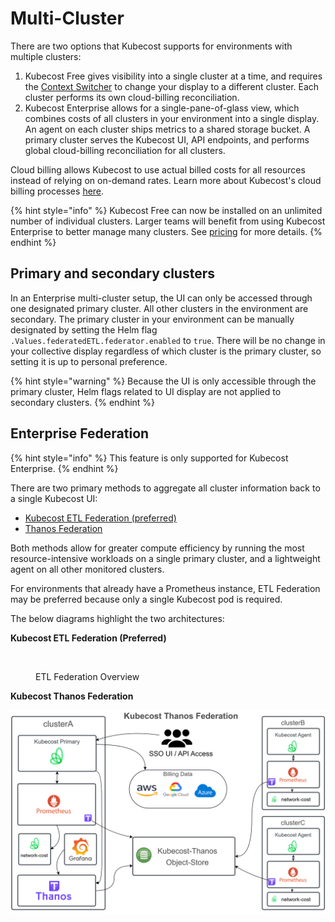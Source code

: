# Multi-Cluster

There are two options that Kubecost supports for environments with multiple clusters:

1. Kubecost Free gives visibility into a single cluster at a time, and requires the [Context Switcher](https://docs.kubecost.com/using-kubecost/context-switcher) to change your display to a different cluster. Each cluster performs its own cloud-billing reconciliation.
2. Kubecost Enterprise allows for a single-pane-of-glass view, which combines costs of all clusters in your environment into a single display. An agent on each cluster ships metrics to a shared storage bucket. A primary cluster serves the Kubecost UI, API endpoints, and performs global cloud-billing reconciliation for all clusters.

Cloud billing allows Kubecost to use actual billed costs for all resources instead of relying on on-demand rates. Learn more about Kubecost's cloud billing processes [here](https://docs.kubecost.com/install-and-configure/install/cloud-integration#kubecosts-cloud-processes).

{% hint style="info" %}
Kubecost Free can now be installed on an unlimited number of individual clusters. Larger teams will benefit from using Kubecost Enterprise to better manage many clusters. See [pricing](https://www.kubecost.com/pricing) for more details.
{% endhint %}

## Primary and secondary clusters

In an Enterprise multi-cluster setup, the UI can only be accessed through one designated primary cluster. All other clusters in the environment are secondary. The primary cluster in your environment can be manually designated by setting the Helm flag `.Values.federatedETL.federator.enabled` to `true`. There will be no change in your collective display regardless of which cluster is the primary cluster, so setting it is up to personal preference.

{% hint style="warning" %}
Because the UI is only accessible through the primary cluster, Helm flags related to UI display are not applied to secondary clusters.
{% endhint %}

## Enterprise Federation

{% hint style="info" %}
This feature is only supported for Kubecost Enterprise.
{% endhint %}

There are two primary methods to aggregate all cluster information back to a single Kubecost UI:

* [Kubecost ETL Federation (preferred)](federated-etl.md)
* [Thanos Federation](thanos-setup.md)

Both methods allow for greater compute efficiency by running the most resource-intensive workloads on a single primary cluster, and a lightweight agent on all other monitored clusters.

For environments that already have a Prometheus instance, ETL Federation may be preferred because only a single Kubecost pod is required.

The below diagrams highlight the two architectures:

**Kubecost ETL Federation (Preferred)**

<figure><img src=".gitbook/assets/image (8) (1).png" alt=""><figcaption><p>ETL Federation Overview</p></figcaption></figure>

**Kubecost Thanos Federation**

![Thanos Overview](images/thanos-architecture.png)
